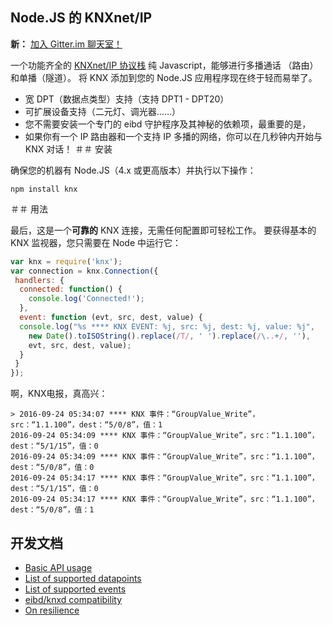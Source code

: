 ## Node.JS 的 KNXnet/IP

**新：** [加入 Gitter.im 聊天室！](https://gitter.im/knx-js/Lobby)

一个功能齐全的 [KNXnet/IP 协议栈](https://www.knx.org/en-us/knx/technology/developing/devices/ip-devices/index.php) 纯 Javascript，能够进行多播通话 （路由）和单播（隧道）。 将 KNX 添加到您的 Node.JS 应用程序现在终于轻而易举了。

* 宽 DPT（数据点类型）支持（支持 DPT1 - DPT20）
* 可扩展设备支持（二元灯、调光器……）
* 您不需要安装一个专门的 eibd 守护程序及其神秘的依赖项，最重要的是，
* 如果你有一个 IP 路由器和一个支持 IP 多播的网络，你可以在几秒钟内开始与 KNX 对话！
＃＃ 安装

确保您的机器有 Node.JS（4.x 或更高版本）并执行以下操作：

`npm install knx`

＃＃ 用法

最后，这是一个**可靠的** KNX 连接，无需任何配置即可轻松工作。 要获得基本的 KNX 监视器，您只需要在 Node 中运行它：

```js
var knx = require('knx');
var connection = knx.Connection({
 handlers: {
  connected: function() {
    console.log('Connected!');
  },
  event: function (evt, src, dest, value) {
  console.log("%s **** KNX EVENT: %j, src: %j, dest: %j, value: %j",
    new Date().toISOString().replace(/T/, ' ').replace(/\..+/, ''),
    evt, src, dest, value);
  }
 }
});
```

啊，KNX电报，真高兴：

```
> 2016-09-24 05:34:07 **** KNX 事件：“GroupValue_Write”，src：“1.1.100”，dest：“5/0/8”，值：1
2016-09-24 05:34:09 **** KNX 事件：“GroupValue_Write”，src：“1.1.100”，dest：“5/1/15”，值：0
2016-09-24 05:34:09 **** KNX 事件：“GroupValue_Write”，src：“1.1.100”，dest：“5/0/8”，值：0
2016-09-24 05:34:17 **** KNX 事件：“GroupValue_Write”，src：“1.1.100”，dest：“5/1/15”，值：0
2016-09-24 05:34:17 **** KNX 事件：“GroupValue_Write”，src：“1.1.100”，dest：“5/0/8”，值：1
```

## 开发文档

- [Basic API usage](../master/README-API.md)
- [List of supported datapoints](../master/README-datapoints.md)
- [List of supported events](../master/README-events.md)
- [eibd/knxd compatibility](../master/README-knxd.md)
- [On resilience](../master/README-resilience.md)
